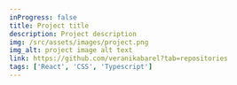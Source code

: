 ```yaml
---
inProgress: false
title: Project title
description: Project description
img: /src/assets/images/project.png
img_alt: project image alt text
link: https://github.com/veranikabarel?tab=repositories
tags: ['React', 'CSS', 'Typescript']
---
```

